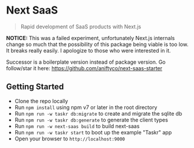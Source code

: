 # Next SaaS

> Rapid development of SaaS products with Next.js

**NOTICE:** This was a failed experiment, unfortunately Next.js internals change so much that the possibility of this package being viable is too low. It breaks really easily. I apologize to those who were interested in it.

Successor is a boilerplate version instead of package version. Go follow/star it here: https://github.com/aniftyco/next-saas-starter

## Getting Started

- Clone the repo locally
- Run `npm install` using npm v7 or later in the root directory
- Run `npm run -w taskr db:migrate` to create and migrate the sqlite db
- Run `npm run -w taskr db:generate` to generate the client types
- Run `npm run -w next-saas build` to build next-saas
- Run `npm run -w taskr start` to boot up the example "Taskr" app
- Open your browser to `http://localhost:9000`
